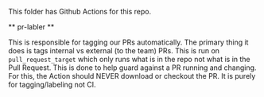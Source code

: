 This folder has Github Actions for this repo. 

** pr-labler **

This is responsible for tagging our PRs automatically. The primary thing it does is tags internal vs external (to the team) PRs.
This is run on `pull_request_target` which only runs what is in the repo not what is in the Pull Request. This is done to help guard against
a PR running and changing. For this, the Action should NEVER download or checkout the PR. It is purely for tagging/labeling not CI.
